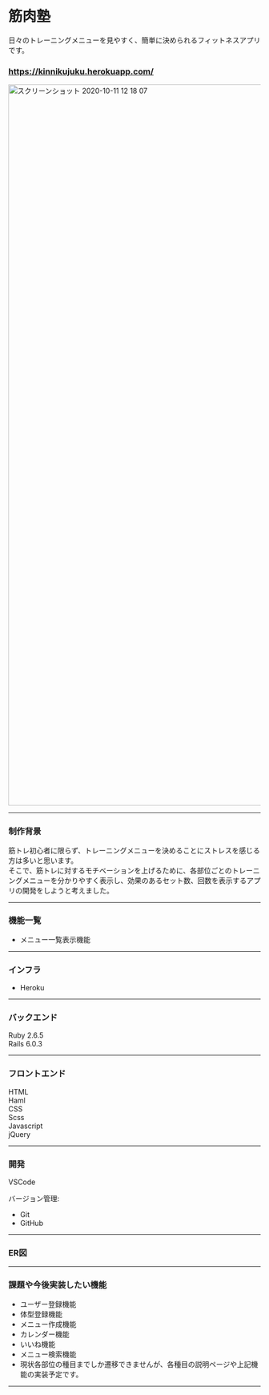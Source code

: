 # 筋肉塾

日々のトレーニングメニューを見やすく、簡単に決められるフィットネスアプリです。<br/>


### https://kinnikujuku.herokuapp.com/

<a href="https://kinnikujuku.herokuapp.com/">
  <img width="1440" alt="スクリーンショット 2020-10-11 12 18 07" src="https://user-images.githubusercontent.com/67801049/95669481-1fc9ad00-0bbc-11eb-9d4a-14ad1de72837.png"></a>

---
### 制作背景

筋トレ初心者に限らず、トレーニングメニューを決めることにストレスを感じる方は多いと思います。<br/>
そこで、筋トレに対するモチベーションを上げるために、各部位ごとのトレーニングメニューを分かりやすく表示し、効果のあるセット数、回数を表示するアプリの開発をしようと考えました。

---
### 機能一覧
* メニュー一覧表示機能 
---
### インフラ
* Heroku

---
### バックエンド
Ruby 2.6.5<br/>
Rails 6.0.3<br/>

---
### フロントエンド
HTML <br/>
Haml <br/>
CSS <br/>
Scss <br/>
Javascript <br/>
jQuery <br/>

---
### 開発
VSCode<br/>

バージョン管理:<br/>
* Git
* GitHub

---
### ER図


---
### 課題や今後実装したい機能
* ユーザー登録機能
* 体型登録機能
* メニュー作成機能
* カレンダー機能
* いいね機能
* メニュー検索機能
* 現状各部位の種目までしか遷移できませんが、各種目の説明ページや上記機能の実装予定です。

---

